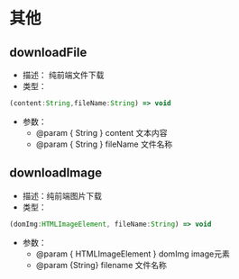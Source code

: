 # 其他

## downloadFile
+ 描述： 纯前端文件下载
+ 类型：
```javascript
(content:String,fileName:String) => void
```
+ 参数：
  - @param { String } content 文本内容
  - @param { String } fileName 文件名称

## downloadImage
+ 描述：纯前端图片下载
+ 类型：
```javascript
(domImg:HTMLImageElement, fileName:String) => void
```
+ 参数：
  - @param { HTMLImageElement } domImg  image元素
  - @param {String} filename 文件名称